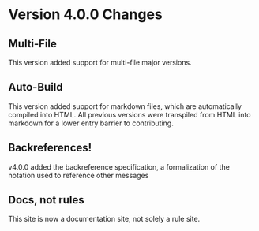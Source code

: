 # Version 4.0.0 Changes

## Multi-File

This version added support for multi-file major versions.

## Auto-Build

This version added support for markdown files, which are automatically compiled into HTML. All previous versions were transpiled from HTML into markdown for a lower entry barrier to contributing.

## Backreferences!

v4.0.0 added the backreference specification, a formalization of the notation used to reference other messages

## Docs, not rules

This site is now a documentation site, not solely a rule site.

